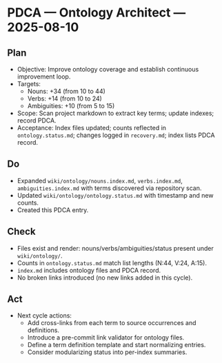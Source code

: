 # PDCA — Ontology Architect — 2025-08-10

## Plan
- Objective: Improve ontology coverage and establish continuous improvement loop.
- Targets:
  - Nouns: +34 (from 10 to 44)
  - Verbs: +14 (from 10 to 24)
  - Ambiguities: +10 (from 5 to 15)
- Scope: Scan project markdown to extract key terms; update indexes; record PDCA.
- Acceptance: Index files updated; counts reflected in `ontology.status.md`; changes logged in `recovery.md`; index lists PDCA record.

## Do
- Expanded `wiki/ontology/nouns.index.md`, `verbs.index.md`, `ambiguities.index.md` with terms discovered via repository scan.
- Updated `wiki/ontology/ontology.status.md` with timestamp and new counts.
- Created this PDCA entry.

## Check
- Files exist and render: nouns/verbs/ambiguities/status present under `wiki/ontology/`.
- Counts in `ontology.status.md` match list lengths (N:44, V:24, A:15).
- `index.md` includes ontology files and PDCA record.
- No broken links introduced (no new links added in this cycle).

## Act
- Next cycle actions:
  - Add cross-links from each term to source occurrences and definitions.
  - Introduce a pre-commit link validator for ontology files.
  - Define a term definition template and start normalizing entries.
  - Consider modularizing status into per-index summaries.